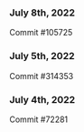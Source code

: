 ### July 8th, 2022

Commit #105725

### July 5th, 2022

Commit #314353


### July 4th, 2022

Commit #72281
